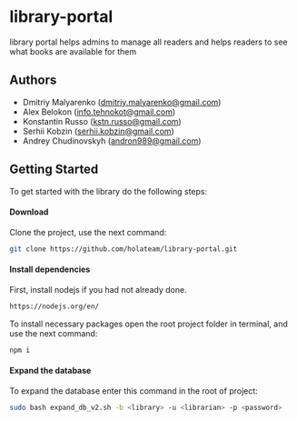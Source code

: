 # library-portal
library portal helps admins to manage all readers and helps readers to see what books are available for them

## Authors

* Dmitriy Malyarenko (<dmitriy.malyarenko@gmail.com>)
* Alex Belokon (<info.tehnokot@gmail.com>)
* Konstantin Russo (<kstn.russo@gmail.com>)
* Serhii Kobzin (<serhii.kobzin@gmail.com>)
* Andrey Chudinovskyh (<andron989@gmail.com>)

## Getting Started

To get started with the library do the following steps:

#### Download

Clone the project, use the next command: 
```bash
git clone https://github.com/holateam/library-portal.git
```

#### Install dependencies

First, install nodejs if you had not already done. 
```bash
https://nodejs.org/en/
```

To install necessary packages open the root project folder in terminal, and use the next command:
```bash 
npm i 
```

#### Expand the database

To expand the database enter this command in the root of project:
```bash
sudo bash expand_db_v2.sh -b <library> -u <librarian> -p <password>
```

